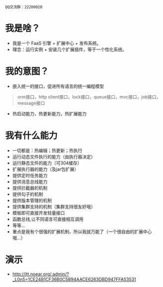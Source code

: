 ` QQ交流群：22200020 `


# 我是啥？
* 我是一个 FaaS 引擎 + 扩展中心 + 发布系统。
* 理念：运行实例 + 安装几个扩展插件，等于一个性化系统。


# 我的意图？
* 嵌入统一的接口，促进所有语言的统一编程模型
> orm接口，http client接口，lock接口，queue接口，mvc接口，job接口，message接口

* 热启动能力，热更新能力，热扩展能力


# 我有什么能力
* 一切都是：热编辑；热更新；热执行
* 运行动态文件执行的能力（由执行器决定）
* 运行静态文件的能力（可304缓存）
* 扩展执行器的能力（及jar包扩展）
* 提供定时任务能力
* 提供消息总线能力
* 提供拦截器的机制
* 提供勾子的机制
* 提供版本管理的机制
* 提供集群支持的机制（集群支持很友好哦）
* 模板即可直接开发轻量接口
* 函数总线,让不同语言可直接相互调用
* 等等...
* 重点是我有个很强的扩展机制，所以我就万能了（一个很自由的扩展中心哦...）


# 演示
* http://jtt.noear.org/.admin/?_L0n5=1CE24B1CF36B0C5B94AACE6263DBD947FFA53531
